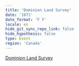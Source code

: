 ```yaml
---
title: 'Dominion Land Survey'
date: '1871'
date_format: 'F Y'
locale: en
hide_git_sync_repo_link: false
hide_hypothesis: false
type: Event
region: 'Canada'
---
```



<a class="embedly-card" data-card-controls="0" href="https://en.wikipedia.org/wiki/Dominion_Land_Survey">Dominion Land Survey</a>
<script async src="//cdn.embedly.com/widgets/platform.js" charset="UTF-8"></script>

